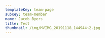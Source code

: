 ```yaml
---
templateKey: team-page
subKey: team-member
name: Jacob Byers
title: Test
thumbnail: /img/MVIMG_20191118_144944~2.jpg
---
```

